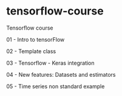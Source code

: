 # tensorflow-course
Tensorflow course


01 - Intro to tensorFlow

02 - Template class

03 - Tensorflow - Keras integration

04 - New features: Datasets and estimators

05 - Time series non standard example
